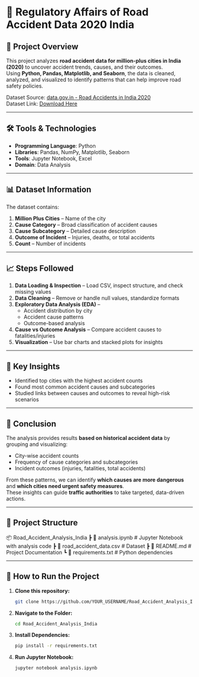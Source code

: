 # 🚗 Regulatory Affairs of Road Accident Data 2020 India

## 📌 Project Overview
This project analyzes **road accident data for million-plus cities in India (2020)** to uncover accident trends, causes, and their outcomes.  
Using **Python, Pandas, Matplotlib, and Seaborn**, the data is cleaned, analyzed, and visualized to identify patterns that can help improve road safety policies.

Dataset Source: [data.gov.in - Road Accidents in India 2020](https://data.gov.in/catalog/road-accidents-india-2020)  
Dataset Link: [Download Here](https://drive.google.com/file/d/1ft84zICATQqhB1egy4DQJs4bIckcA-0f/view?usp=sharing)  

---

## 🛠 Tools & Technologies
- **Programming Language**: Python  
- **Libraries**: Pandas, NumPy, Matplotlib, Seaborn  
- **Tools**: Jupyter Notebook, Excel  
- **Domain**: Data Analysis

---

## 📊 Dataset Information
The dataset contains:
1. **Million Plus Cities** – Name of the city  
2. **Cause Category** – Broad classification of accident causes  
3. **Cause Subcategory** – Detailed cause description  
4. **Outcome of Incident** – Injuries, deaths, or total accidents  
5. **Count** – Number of incidents  

---

## 📈 Steps Followed
1. **Data Loading & Inspection** – Load CSV, inspect structure, and check missing values  
2. **Data Cleaning** – Remove or handle null values, standardize formats  
3. **Exploratory Data Analysis (EDA)** –  
   - Accident distribution by city  
   - Accident cause patterns  
   - Outcome-based analysis  
4. **Cause vs Outcome Analysis** – Compare accident causes to fatalities/injuries  
5. **Visualization** – Use bar charts and stacked plots for insights  

---

## 📌 Key Insights
- Identified top cities with the highest accident counts  
- Found most common accident causes and subcategories  
- Studied links between causes and outcomes to reveal high-risk scenarios  

---

## 📍 Conclusion
The analysis provides results **based on historical accident data** by grouping and visualizing:
- City-wise accident counts  
- Frequency of cause categories and subcategories  
- Incident outcomes (injuries, fatalities, total accidents)  

From these patterns, we can identify **which causes are more dangerous** and **which cities need urgent safety measures**.  
These insights can guide **traffic authorities** to take targeted, data-driven actions.

---

## 📂 Project Structure

📦 Road_Accident_Analysis_India
┣ 📜 analysis.ipynb # Jupyter Notebook with analysis code
┣ 📜 road_accident_data.csv # Dataset
┣ 📜 README.md # Project Documentation
┗ 📜 requirements.txt # Python dependencies


---

## 🚀 How to Run the Project
1. **Clone this repository:**
   ```bash
   git clone https://github.com/YOUR_USERNAME/Road_Accident_Analysis_India.git

2. **Navigate to the Folder:**
   ```bash
   cd Road_Accident_Analysis_India

3. **Install Dependencies:**
   ```bash
   pip install -r requirements.txt

4. **Run Jupyter Notebook:**
   ```bash
   jupyter notebook analysis.ipynb

